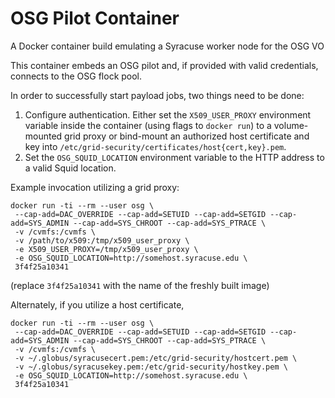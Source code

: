# OSG Pilot Container

A Docker container build emulating a Syracuse worker node for the OSG VO

This container embeds an OSG pilot and, if provided with valid credentials, connects to the OSG
flock pool.

In order to successfully start payload jobs, two things need to be done:

1. Configure authentication.  Either set the `X509_USER_PROXY` environment variable inside the container
   (using flags to `docker run`) to a volume-mounted grid proxy or bind-mount an authorized host certificate and key
   into `/etc/grid-security/certificates/host{cert,key}.pem`.
2. Set the `OSG_SQUID_LOCATION` environment variable to the HTTP address to a valid Squid location.

Example invocation utilizing a grid proxy:

```
docker run -ti --rm --user osg \
 --cap-add=DAC_OVERRIDE --cap-add=SETUID --cap-add=SETGID --cap-add=SYS_ADMIN --cap-add=SYS_CHROOT --cap-add=SYS_PTRACE \
 -v /cvmfs:/cvmfs \
 -v /path/to/x509:/tmp/x509_user_proxy \
 -e X509_USER_PROXY=/tmp/x509_user_proxy \
 -e OSG_SQUID_LOCATION=http://somehost.syracuse.edu \
 3f4f25a10341
 ```
 
(replace `3f4f25a10341` with the name of the freshly built image)

Alternately, if you utilize a host certificate,

```
docker run -ti --rm --user osg \
 --cap-add=DAC_OVERRIDE --cap-add=SETUID --cap-add=SETGID --cap-add=SYS_ADMIN --cap-add=SYS_CHROOT --cap-add=SYS_PTRACE \
 -v /cvmfs:/cvmfs \
 -v ~/.globus/syracusecert.pem:/etc/grid-security/hostcert.pem \
 -v ~/.globus/syracusekey.pem:/etc/grid-security/hostkey.pem \
 -e OSG_SQUID_LOCATION=http://somehost.syracuse.edu \
 3f4f25a10341
 ```
